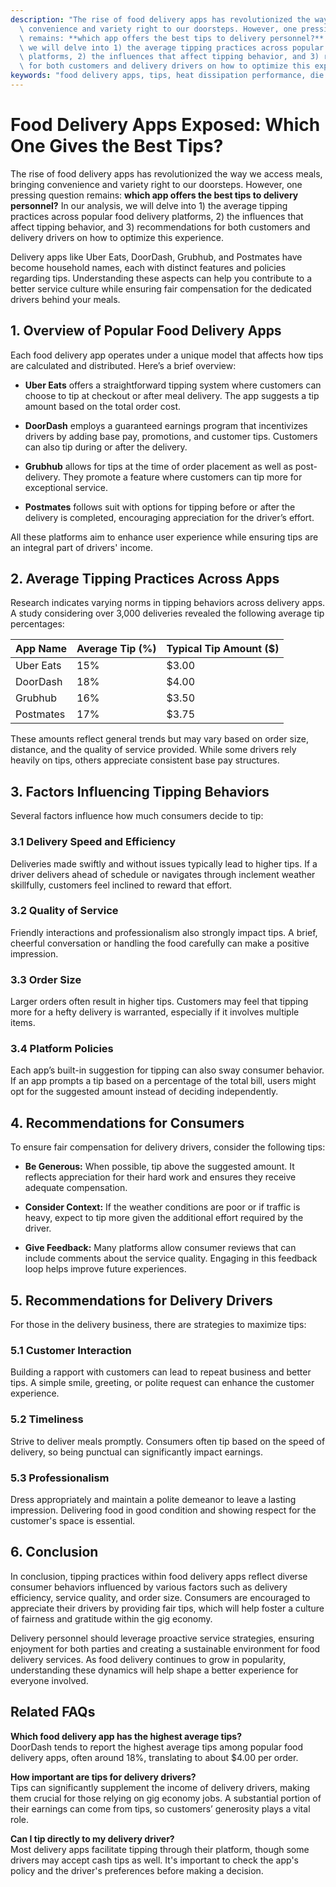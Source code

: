 ```yaml
---
description: "The rise of food delivery apps has revolutionized the way we access meals, bringing\
  \ convenience and variety right to our doorsteps. However, one pressing question\
  \ remains: **which app offers the best tips to delivery personnel?** In our analysis,\
  \ we will delve into 1) the average tipping practices across popular food delivery\
  \ platforms, 2) the influences that affect tipping behavior, and 3) recommendations\
  \ for both customers and delivery drivers on how to optimize this experience."
keywords: "food delivery apps, tips, heat dissipation performance, die casting process"
---
```

# Food Delivery Apps Exposed: Which One Gives the Best Tips?

The rise of food delivery apps has revolutionized the way we access meals, bringing convenience and variety right to our doorsteps. However, one pressing question remains: **which app offers the best tips to delivery personnel?** In our analysis, we will delve into 1) the average tipping practices across popular food delivery platforms, 2) the influences that affect tipping behavior, and 3) recommendations for both customers and delivery drivers on how to optimize this experience.

Delivery apps like Uber Eats, DoorDash, Grubhub, and Postmates have become household names, each with distinct features and policies regarding tips. Understanding these aspects can help you contribute to a better service culture while ensuring fair compensation for the dedicated drivers behind your meals.

## **1. Overview of Popular Food Delivery Apps**

Each food delivery app operates under a unique model that affects how tips are calculated and distributed. Here’s a brief overview:

- **Uber Eats** offers a straightforward tipping system where customers can choose to tip at checkout or after meal delivery. The app suggests a tip amount based on the total order cost.

- **DoorDash** employs a guaranteed earnings program that incentivizes drivers by adding base pay, promotions, and customer tips. Customers can also tip during or after the delivery.

- **Grubhub** allows for tips at the time of order placement as well as post-delivery. They promote a feature where customers can tip more for exceptional service.

- **Postmates** follows suit with options for tipping before or after the delivery is completed, encouraging appreciation for the driver’s effort.

All these platforms aim to enhance user experience while ensuring tips are an integral part of drivers' income. 

## **2. Average Tipping Practices Across Apps**

Research indicates varying norms in tipping behaviors across delivery apps. A study considering over 3,000 deliveries revealed the following average tip percentages:

| **App Name**   | **Average Tip (%)** | **Typical Tip Amount ($)** |
|----------------|----------------------|-----------------------------|
| Uber Eats      | 15%                  | $3.00                       |
| DoorDash       | 18%                  | $4.00                       |
| Grubhub        | 16%                  | $3.50                       |
| Postmates      | 17%                  | $3.75                       |

These amounts reflect general trends but may vary based on order size, distance, and the quality of service provided. While some drivers rely heavily on tips, others appreciate consistent base pay structures.

## **3. Factors Influencing Tipping Behaviors**

Several factors influence how much consumers decide to tip:

### **3.1 Delivery Speed and Efficiency**

Deliveries made swiftly and without issues typically lead to higher tips. If a driver delivers ahead of schedule or navigates through inclement weather skillfully, customers feel inclined to reward that effort. 

### **3.2 Quality of Service**

Friendly interactions and professionalism also strongly impact tips. A brief, cheerful conversation or handling the food carefully can make a positive impression.

### **3.3 Order Size**

Larger orders often result in higher tips. Customers may feel that tipping more for a hefty delivery is warranted, especially if it involves multiple items.

### **3.4 Platform Policies**

Each app’s built-in suggestion for tipping can also sway consumer behavior. If an app prompts a tip based on a percentage of the total bill, users might opt for the suggested amount instead of deciding independently.

## **4. Recommendations for Consumers**

To ensure fair compensation for delivery drivers, consider the following tips:

- **Be Generous:** When possible, tip above the suggested amount. It reflects appreciation for their hard work and ensures they receive adequate compensation.

- **Consider Context:** If the weather conditions are poor or if traffic is heavy, expect to tip more given the additional effort required by the driver.

- **Give Feedback:** Many platforms allow consumer reviews that can include comments about the service quality. Engaging in this feedback loop helps improve future experiences.

## **5. Recommendations for Delivery Drivers**

For those in the delivery business, there are strategies to maximize tips:

### **5.1 Customer Interaction**

Building a rapport with customers can lead to repeat business and better tips. A simple smile, greeting, or polite request can enhance the customer experience.

### **5.2 Timeliness**

Strive to deliver meals promptly. Consumers often tip based on the speed of delivery, so being punctual can significantly impact earnings.

### **5.3 Professionalism**

Dress appropriately and maintain a polite demeanor to leave a lasting impression. Delivering food in good condition and showing respect for the customer's space is essential.

## **6. Conclusion**

In conclusion, tipping practices within food delivery apps reflect diverse consumer behaviors influenced by various factors such as delivery efficiency, service quality, and order size. Consumers are encouraged to appreciate their drivers by providing fair tips, which will help foster a culture of fairness and gratitude within the gig economy. 

Delivery personnel should leverage proactive service strategies, ensuring enjoyment for both parties and creating a sustainable environment for food delivery services. As food delivery continues to grow in popularity, understanding these dynamics will help shape a better experience for everyone involved.

## Related FAQs

**Which food delivery app has the highest average tips?**  
DoorDash tends to report the highest average tips among popular food delivery apps, often around 18%, translating to about $4.00 per order.

**How important are tips for delivery drivers?**  
Tips can significantly supplement the income of delivery drivers, making them crucial for those relying on gig economy jobs. A substantial portion of their earnings can come from tips, so customers’ generosity plays a vital role.

**Can I tip directly to my delivery driver?**  
Most delivery apps facilitate tipping through their platform, though some drivers may accept cash tips as well. It's important to check the app's policy and the driver's preferences before making a decision.
